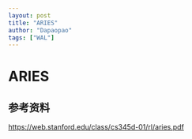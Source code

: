 ```yaml
---
layout: post
title: "ARIES"
author: "Dapaopao"
tags: ["WAL"]
---
```


# ARIES







## 参考资料

https://web.stanford.edu/class/cs345d-01/rl/aries.pdf

